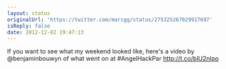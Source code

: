 ```yaml
---
layout: status
originalUrl: 'https://twitter.com/marcgg/status/275325267029917697'
isReply: false
date: 2012-12-02 19:47:13
---
```


If you want to see what my weekend looked like, here's a video by @benjaminbouwyn of what went on at #AngelHackPar http://t.co/blU2nlpo
